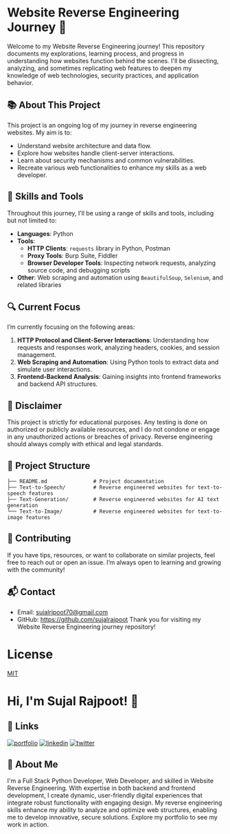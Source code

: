 # Website Reverse Engineering Journey 🚀

Welcome to my Website Reverse Engineering journey! This repository documents my explorations, learning process, and progress in understanding how websites function behind the scenes. I'll be dissecting, analyzing, and sometimes replicating web features to deepen my knowledge of web technologies, security practices, and application behavior.

## 📚 About This Project

This project is an ongoing log of my journey in reverse engineering websites. My aim is to:
- Understand website architecture and data flow.
- Explore how websites handle client-server interactions.
- Learn about security mechanisms and common vulnerabilities.
- Recreate various web functionalities to enhance my skills as a web developer.

## 🌟 Skills and Tools

Throughout this journey, I’ll be using a range of skills and tools, including but not limited to:

- **Languages**: Python
- **Tools**: 
  - **HTTP Clients**: `requests` library in Python, Postman
  - **Proxy Tools**: Burp Suite, Fiddler
  - **Browser Developer Tools**: Inspecting network requests, analyzing source code, and debugging scripts
- **Other**: Web scraping and automation using `BeautifulSoup`, `Selenium`, and related libraries

## 🔍 Current Focus

I’m currently focusing on the following areas:

1. **HTTP Protocol and Client-Server Interactions**: Understanding how requests and responses work, analyzing headers, cookies, and session management.
2. **Web Scraping and Automation**: Using Python tools to extract data and simulate user interactions.
3. **Frontend-Backend Analysis**: Gaining insights into frontend frameworks and backend API structures.

## 🔐 Disclaimer

This project is strictly for educational purposes. Any testing is done on authorized or publicly available resources, and I do not condone or engage in any unauthorized actions or breaches of privacy. Reverse engineering should always comply with ethical and legal standards.

## 📂 Project Structure

```
├── README.md               # Project documentation
├── Text-to-Speech/         # Reverse engineered websites for text-to-speech features
├── Text-Generation/        # Reverse engineered websites for AI text generation
└── Text-to-Image/          # Reverse engineered websites for text-to-image features
```

## 🤝 Contributing
If you have tips, resources, or want to collaborate on similar projects, feel free to reach out or open an issue. I’m always open to learning and growing with the community!

## 📬 Contact
- Email: sujalrjpoot70@gmail.com
- GitHub: https://github.com/sujalrajpoot
Thank you for visiting my Website Reverse Engineering journey repository!

# License

[MIT](https://choosealicense.com/licenses/mit/)
# Hi, I'm Sujal Rajpoot! 👋
## 🔗 Links
[![portfolio](https://img.shields.io/badge/my_portfolio-000?style=for-the-badge&logo=ko-fi&logoColor=white)](https://sujalrajpoot.netlify.app/)
[![linkedin](https://img.shields.io/badge/linkedin-0A66C2?style=for-the-badge&logo=linkedin&logoColor=white)](https://www.linkedin.com/in/sujal-rajpoot-469888305/)
[![twitter](https://img.shields.io/badge/twitter-1DA1F2?style=for-the-badge&logo=twitter&logoColor=white)](https://twitter.com/sujalrajpoot70)


## 🚀 About Me
I'm a Full Stack Python Developer, Web Developer, and skilled in Website Reverse Engineering. With expertise in both backend and frontend development, I create dynamic, user-friendly digital experiences that integrate robust functionality with engaging design. My reverse engineering skills enhance my ability to analyze and optimize web structures, enabling me to develop innovative, secure solutions. Explore my portfolio to see my work in action.
